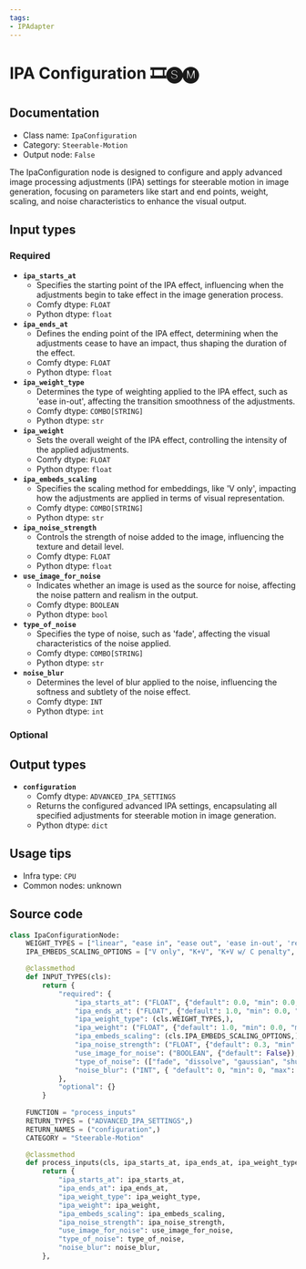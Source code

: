 ```yaml
---
tags:
- IPAdapter
---
```


# IPA Configuration  🎞️🅢🅜
## Documentation
- Class name: `IpaConfiguration`
- Category: `Steerable-Motion`
- Output node: `False`

The IpaConfiguration node is designed to configure and apply advanced image processing adjustments (IPA) settings for steerable motion in image generation, focusing on parameters like start and end points, weight, scaling, and noise characteristics to enhance the visual output.
## Input types
### Required
- **`ipa_starts_at`**
    - Specifies the starting point of the IPA effect, influencing when the adjustments begin to take effect in the image generation process.
    - Comfy dtype: `FLOAT`
    - Python dtype: `float`
- **`ipa_ends_at`**
    - Defines the ending point of the IPA effect, determining when the adjustments cease to have an impact, thus shaping the duration of the effect.
    - Comfy dtype: `FLOAT`
    - Python dtype: `float`
- **`ipa_weight_type`**
    - Determines the type of weighting applied to the IPA effect, such as 'ease in-out', affecting the transition smoothness of the adjustments.
    - Comfy dtype: `COMBO[STRING]`
    - Python dtype: `str`
- **`ipa_weight`**
    - Sets the overall weight of the IPA effect, controlling the intensity of the applied adjustments.
    - Comfy dtype: `FLOAT`
    - Python dtype: `float`
- **`ipa_embeds_scaling`**
    - Specifies the scaling method for embeddings, like 'V only', impacting how the adjustments are applied in terms of visual representation.
    - Comfy dtype: `COMBO[STRING]`
    - Python dtype: `str`
- **`ipa_noise_strength`**
    - Controls the strength of noise added to the image, influencing the texture and detail level.
    - Comfy dtype: `FLOAT`
    - Python dtype: `float`
- **`use_image_for_noise`**
    - Indicates whether an image is used as the source for noise, affecting the noise pattern and realism in the output.
    - Comfy dtype: `BOOLEAN`
    - Python dtype: `bool`
- **`type_of_noise`**
    - Specifies the type of noise, such as 'fade', affecting the visual characteristics of the noise applied.
    - Comfy dtype: `COMBO[STRING]`
    - Python dtype: `str`
- **`noise_blur`**
    - Determines the level of blur applied to the noise, influencing the softness and subtlety of the noise effect.
    - Comfy dtype: `INT`
    - Python dtype: `int`
### Optional
## Output types
- **`configuration`**
    - Comfy dtype: `ADVANCED_IPA_SETTINGS`
    - Returns the configured advanced IPA settings, encapsulating all specified adjustments for steerable motion in image generation.
    - Python dtype: `dict`
## Usage tips
- Infra type: `CPU`
- Common nodes: unknown


## Source code
```python
class IpaConfigurationNode:
    WEIGHT_TYPES = ["linear", "ease in", "ease out", 'ease in-out', 'reverse in-out', 'weak input', 'weak output', 'weak middle', 'strong middle']
    IPA_EMBEDS_SCALING_OPTIONS = ["V only", "K+V", "K+V w/ C penalty", "K+mean(V) w/ C penalty"]

    @classmethod
    def INPUT_TYPES(cls):
        return {
            "required": {
                "ipa_starts_at": ("FLOAT", {"default": 0.0, "min": 0.0, "max": 1.0, "step": 0.01}),
                "ipa_ends_at": ("FLOAT", {"default": 1.0, "min": 0.0, "max": 1.0, "step": 0.01}),
                "ipa_weight_type": (cls.WEIGHT_TYPES,),
                "ipa_weight": ("FLOAT", {"default": 1.0, "min": 0.0, "max": 2.0, "step": 0.01}),
                "ipa_embeds_scaling": (cls.IPA_EMBEDS_SCALING_OPTIONS,),
                "ipa_noise_strength": ("FLOAT", {"default": 0.3, "min": 0.0, "max": 1.0, "step": 0.01}),
                "use_image_for_noise": ("BOOLEAN", {"default": False}),                                  
                "type_of_noise": (["fade", "dissolve", "gaussian", "shuffle"], ),
                "noise_blur": ("INT", { "default": 0, "min": 0, "max": 32, "step": 1 }),
            },
            "optional": {}
        }
    
    FUNCTION = "process_inputs"
    RETURN_TYPES = ("ADVANCED_IPA_SETTINGS",)
    RETURN_NAMES = ("configuration",)
    CATEGORY = "Steerable-Motion"

    @classmethod
    def process_inputs(cls, ipa_starts_at, ipa_ends_at, ipa_weight_type, ipa_weight, ipa_embeds_scaling, ipa_noise_strength, use_image_for_noise, type_of_noise, noise_blur):
        return {
            "ipa_starts_at": ipa_starts_at,
            "ipa_ends_at": ipa_ends_at,
            "ipa_weight_type": ipa_weight_type,
            "ipa_weight": ipa_weight,
            "ipa_embeds_scaling": ipa_embeds_scaling,
            "ipa_noise_strength": ipa_noise_strength,
            "use_image_for_noise": use_image_for_noise,
            "type_of_noise": type_of_noise,
            "noise_blur": noise_blur,
        },

```
